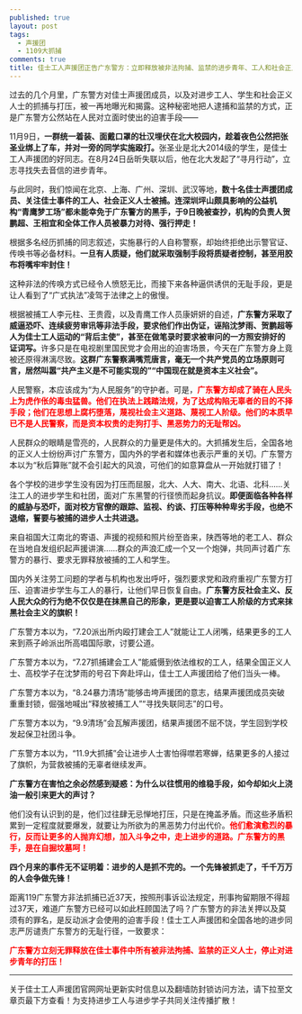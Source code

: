```yaml
---
published: true
layout: post
tags: 
  - 声援团
  - 1109大抓捕
comments: true
title: 佳士工人声援团正告广东警方：立即释放被非法拘捕、监禁的进步青年、工人和社会正义人士！
---
```


过去的几个月里，广东警方对佳士声援团成员，以及对进步工人、学生和社会正义人士的抓捕与打压，被一再地曝光和揭露。这种秘密地把人逮捕和监禁的方式，正是广东警方公然站在人民对立面时使出的迫害手段——

11月9日，<strong>一群统一着装、面戴口罩的壮汉埋伏在北大校园内，趁着夜色公然把张圣业绑上了车，并对一旁的同学实施殴打。</strong>张圣业是北大2014级的学生，是佳士工人声援团的好同志。在8月24日岳昕失联以后，他在北大发起了“寻月行动”，立志寻找失去音信的进步青年。

与此同时，我们惊闻在北京、上海、广州、深圳、武汉等地，**数十名佳士声援团成员、关注佳士事件的工人、社会正义人士被捕。连深圳坪山颇具影响的公益机构“青鹰梦工场”都未能幸免于广东警方的黑手，于9日晚被查抄，机构的负责人贺鹏超、王相宜和全体工作人员被暴力对待、强行押走！**

根据多名经历抓捕的同志叙述，实施暴行的人自称警察，却始终拒绝出示警官证、传唤书等必备材料。**一旦有人质疑，他们就采取强制手段将质疑者控制，甚至用胶布将嘴牢牢封住！**

这种非法的传唤方式已经令人愤怒无比，而接下来各种逼供诱供的无耻手段，更是让人看到了“广式执法”凌驾于法律之上的傲慢。

根据被捕工人李元柱、王贵霞，以及青鹰工作人员康妍妍的自述，<strong>广东警方采取了威逼恐吓、连续疲劳审讯等非法手段，要求他们作出伪证，诬陷沈梦雨、贺鹏超等人为佳士工人运动的“背后主使”，甚至在做笔录时要求被审问的一方照安排好的证词写。</strong>许多只是在电视剧里国民党才会用出的迫害场景，今天在广东警方身上竟被还原得淋漓尽致。**这群广东警察满嘴荒唐言，毫无一个共产党员的立场原则可言，居然叫嚣“共产主义是不可能实现的”“中国现在就是资本主义社会”。**

人民警察，本应该成为“为人民服务”的守护者。可是，<strong><span style="color:#ff0000;">广东警方却成了骑在人民头上为虎作伥的毒虫猛兽。他们在执法上践踏法规，为了达成构陷无辜者的目的不择手段；他们在思想上腐朽堕落，蔑视社会主义道路、蔑视工人阶级。他们的本质早已不是人民警察，而是资本权贵的走狗打手、黑恶势力的无耻帮凶。</span></strong>

人民群众的眼睛是雪亮的，人民群众的力量更是伟大的。大抓捕发生后，全国各地的正义人士纷纷声讨广东警方，国内外的学者和媒体也表示严重的关切。广东警方本以为“秋后算账”就不会引起大的风浪，可他们的如意算盘从一开始就打错了！

各个学校的进步学生没有因为打压而屈服，北大、人大、南大、北语、北科……关注工人的进步学生和社团，面对广东黑警的行径愤而起身抗议。**即便面临各种各样的威胁与恐吓，面对校方官僚的跟踪、监视、约谈、打压等种种卑劣手段，也绝不退缩，誓要与被捕的进步人士共进退。**

来自祖国大江南北的寄语、声援的视频和照片纷至沓来，陕西等地的老工人、群众在当地自发组织起声援讲演……群众的声浪汇成一个又一个炮弹，共同声讨着广东警方的暴行、要求无罪释放被捕的工人和学生。

国内外关注劳工问题的学者与机构也发出呼吁，强烈要求党和政府重视广东警方打压、迫害进步学生与工人的暴行，让他们早日恢复自由。**广东警方反社会主义、反人民大众的行为绝不仅仅是在抹黑自己的形象，更是要以迫害工人阶级的方式来抹黑社会主义的旗帜！**

广东警方本以为，“7.20派出所内殴打建会工人”就能让工人闭嘴，结果更多的工人来到燕子岭派出所高唱国际歌，讨要公道。

广东警方本以为，“7.27抓捕建会工人”能威慑到依法维权的工人，结果全国正义人士、高校学子在沈梦雨的号召下奔赴坪山，佳士工人声援团给了他们当头一棒。

广东警方本以为，“8.24暴力清场”能够击垮声援团的意志，结果声援团成员突破重重封锁，倔强地喊出“释放被捕工人”“寻找失联同志”的口号。

广东警方本以为，“9.9清场”会瓦解声援团，结果声援团不屈不饶，学生回到学校发起保卫社团斗争。

广东警方本以为，“11.9大抓捕”会让进步人士害怕得噤若寒蝉，结果更多的人接过了旗帜，为营救被捕的无辜者继续发声。

<strong>广东警方在害怕之余必然感到疑惑：为什么以往惯用的维稳手段，如今却如火上浇油一般引来更大的声讨？</strong>

他们没有认识到的是，他们过往肆无忌惮地打压，只是在掩盖矛盾。而这些矛盾积累到一定程度就要爆发，就要让为所欲为的黑恶势力付出代价。**<span style="color:#ff0000;">他们愈演愈烈的暴行，反而让更多的人抛弃幻想，加入斗争之中，走上进步的道路。广东警方的黑手，是在自掘坟墓呵！</span>**

**四个月来的事件无不证明着：进步的人是抓不完的。一个先锋被抓走了，千千万万的人会争做先锋！**

距离119广东警方非法抓捕已近37天，按照刑事诉讼法规定，刑事拘留期限不得超过37天，难道广东警方已经可以如此枉顾国法了吗？广东警方的非法关押以及莫须有的罪名，是反动派才会使用的迫害手段！佳士工人声援团和全国各地的进步同志严厉谴责广东警方的无耻行径，一致要求：

**<span style="color:#ff0000;">广东警方立刻无罪释放在佳士事件中所有被非法拘捕、监禁的正义人士，停止对进步青年的打压！</span>**


---
关于佳士工人声援团官网网址更新实时信息以及翻墙防封锁访问方法，请下拉至文章页最下方查看！为支持进步工人与进步学子共同关注传播扩散！
